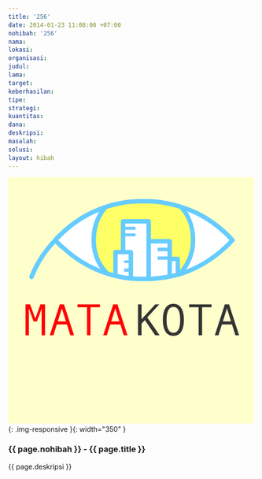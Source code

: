 ```yaml
---
title: '256'
date: 2014-01-23 11:08:00 +07:00
nohibah: '256'
nama:
lokasi:
organisasi:
judul:
lama:
target:
keberhasilan:
tipe:
strategi:
kuantitas:
dana:
deskripsi:
masalah:
solusi:
layout: hibah
---
```


![256](/static/img/hibahcms/256.png){: .img-responsive }{: width="350" }

### {{ page.nohibah }} - {{ page.title }}

{{ page.deskripsi }}
